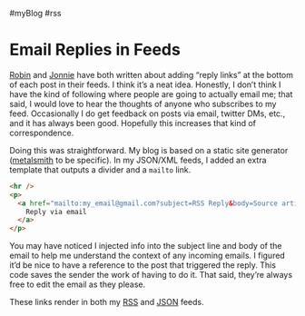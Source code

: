 #myBlog #rss

# Email Replies in Feeds

[Robin](https://www.robinrendle.com/notes/reply-links-in-rss-feeds) and [Jonnie](https://destroytoday.com/blog/reply-link-in-rss-feed-posts) have both written about adding “reply links” at the bottom of each post in their feeds. I think it’s a neat idea. Honestly, I don’t think I have the kind of following where people are going to actually email me; that said, I would love to hear the thoughts of anyone who subscribes to my feed. Occasionally I do get feedback on posts via email, twitter DMs, etc., and it has always been good. Hopefully this increases that kind of correspondence. 

Doing this was straightforward. My blog is based on a static site generator ([metalsmith](https://metalsmith.io) to be specific). In my JSON/XML feeds, I added an extra template that outputs a divider and a `mailto` link.

```html
<hr />
<p>
  <a href="mailto:my_email@gmail.com?subject=RSS Reply&body=Source article ${postLink}">
    Reply via email
  </a>
</p>
```

You may have noticed I injected info into the subject line and body of the email to help me understand the context of any incoming emails. I figured it’d be nice to have a reference to the post that triggered the reply. This code saves the sender the work of having to do it. That said, they’re always free to edit the email as they please.

These links render in both my [RSS](https://blog.jim-nielsen.com/feed.xml) and [JSON](https://blog.jim-nielsen.com/feed.json) feeds.

